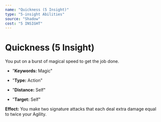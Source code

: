 ```yaml
---
name: "Quickness (5 Insight)"
type: "5-insight Abilities"
source: "Shadow"
cost: "5 INSIGHT"
---
```


# Quickness (5 Insight)

You put on a burst of magical speed to get the job done.


- "**Keywords:** Magic"

- "**Type:** Action"

- "**Distance:** Self"

- "**Target:** Self"

**Effect:** You make two signature attacks that each deal extra damage equal to twice your Agility.
